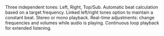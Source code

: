 Three independent tones: Left, Right, Top/Sub.
Automatic beat calculation based on a target frequency.
Linked left/right tones option to maintain a constant beat.
Stereo or mono playback.
Real-time adjustments: change frequencies and volumes while audio is playing.
Continuous loop playback for extended listening.

